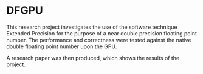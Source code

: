 # DFGPU
This research project investigates the use of the software technique Extended Precision for the purpose of a near double precision floating point number. The performance and correctness were tested against the native double floating point number upon the GPU. 

A research paper was then produced, which shows the results of the project.
